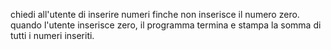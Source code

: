 chiedi all'utente di inserire numeri finche non inserisce il numero zero. quando l'utente inserisce zero, il programma termina e stampa la somma di tutti i numeri inseriti. 
